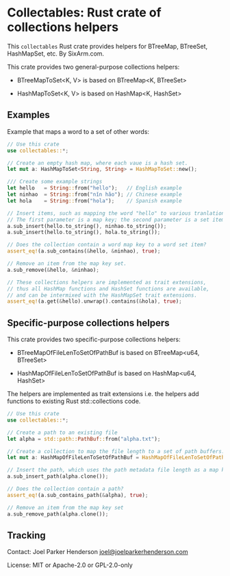 # Collectables: Rust crate of collections helpers

This `collectables` Rust crate provides helpers 
for BTreeMap, BTreeSet, HashMapSet, etc. By SixArm.com.

This crate provides two general-purpose collections helpers:

* BTreeMapToSet<K, V> is based on BTreeMap<K, BTreeSet<V>>

* HashMapToSet<K, V> is based on HashMap<K, HashSet<V>>


## Examples

Example that maps a word to a set of other words:

```rust
// Use this crate
use collectables::*;

// Create an empty hash map, where each vaue is a hash set.
let mut a: HashMapToSet<String, String> = HashMapToSet::new();

/// Create some example strings
let hello   = String::from("hello");   // English example
let ninhao  = String::from("nǐn hǎo"); // Chinese example
let hola    = String::from("hola");    // Spanish example

// Insert items, such as mapping the word "hello" to various tranlations.
// The first parameter is a map key; the second parameter is a set item.
a.sub_insert(hello.to_string(), ninhao.to_string());
a.sub_insert(hello.to_string(), hola.to_string());

// Does the collection contain a word map key to a word set item?
assert_eq!(a.sub_contains(&hello, &ninhao), true);

// Remove an item from the map key set.
a.sub_remove(&hello, &ninhao);

// These collections helpers are implemented as trait extensions,
// thus all HashMap functions and HashSet functions are available,
// and can be intermixed with the HashMapSet trait extensions.
assert_eq!(a.get(&hello).unwrap().contains(&hola), true);
```

## Specific-purpose collections helpers

This crate provides two specific-purpose collections helpers:

* BTreeMapOfFileLenToSetOfPathBuf is based on BTreeMap<u64, BTreeSet<PathBuf>>

* HashMapOfFileLenToSetOfPathBuf is based on HashMap<u64, HashSet<PathBuf>>

The helpers are implemented as trait extensions i.e. the helpers add 
functions to existing Rust std::collections code.

```rust
// Use this crate
use collectables::*;

// Create a path to an existing file 
let alpha = std::path::PathBuf::from("alpha.txt");

// Create a collection to map the file length to a set of path buffers.
let mut a: HashMapOfFileLenToSetOfPathBuf = HashMapOfFileLenToSetOfPathBuf::new();

// Insert the path, which uses the path metadata file length as a map key.
a.sub_insert_path(alpha.clone());

// Does the collection contain a path?
assert_eq!(a.sub_contains_path(&alpha), true);

// Remove an item from the map key set
a.sub_remove_path(alpha.clone());
```


## Tracking

Contact: Joel Parker Henderson <joel@joelparkerhenderson.com>

License: MIT or Apache-2.0 or GPL-2.0-only
